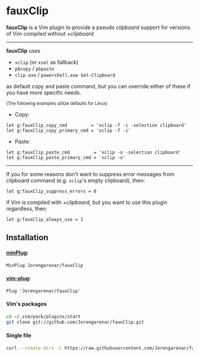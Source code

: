 fauxClip
=============

**fauxClip** is a Vim plugin to provide a pseudo _clipboard_ support for
versions of Vim compiled without _+clipboard_

---

**fauxClip** uses

* `xclip` (or `xsel` as fallback)
* `pbcopy` / `pbpaste`
* `clip.exe` / `powershell.exe Get-Clipboard`

as default copy and paste command, but you can
override either of these if you have more specific needs.

<sub>(The following examples utilize defaults for Linux)</sub>

* Copy:
``` vim
let g:fauxClip_copy_cmd         = 'xclip -f -i -selection clipboard'
let g:fauxClip_copy_primary_cmd = 'xclip -f -i'
```
* Paste:
``` vim
let g:fauxClip_paste_cmd         = 'xclip -o -selection clipboard'
let g:fauxClip_paste_primary_cmd = 'xclip -o'
```

---

If you for some reasons don't want to suppress error messages from clipboard
command (e.g. `xclip`'s empty clipboard), then:
```vim
let g:fauxClip_suppress_errors = 0
```

If Vim is compiled with _+clipboard_, but you want to use this plugin regardless, then:
```vim
let g:fauxClip_always_use = 1
```

## Installation

#### [minPlug](https://github.com/Jorengarenar/minPlug):
```vim
MinPlug Jorengarenar/fauxClip
```

#### [vim-plug](https://github.com/junegunn/vim-plug):
```vim
Plug 'Jorengarenar/fauxClip'
```

#### Vim's packages
```bash
cd ~/.vim/pack/plugins/start
git clone git://github.com/Jorengarenar/fauxClip.git
```

#### Single file
```sh
curl --create-dirs -L https://raw.githubusercontent.com/Jorengarenar/fauxClip/master/plugin/fauxClip.vim -o ~/.vim/plugin/fauxClip.vim
```
